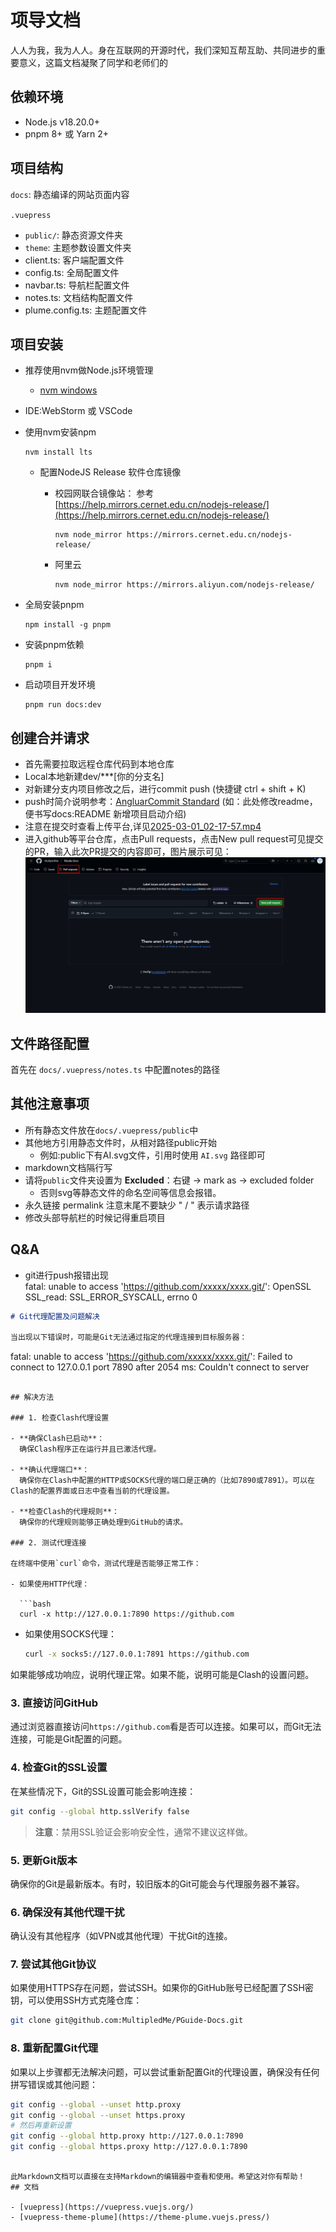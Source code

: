 # 项导文档

人人为我，我为人人。身在互联网的开源时代，我们深知互帮互助、共同进步的重要意义，这篇文档凝聚了同学和老师们的

## 依赖环境
- Node.js v18.20.0+ 
- pnpm 8+ 或 Yarn 2+

## 项目结构

`docs`: 静态编译的网站页面内容

`.vuepress`
 - `public/`: 静态资源文件夹
 - `theme`: 主题参数设置文件夹
 - client.ts: 客户端配置文件
 - config.ts: 全局配置文件
 - navbar.ts: 导航栏配置文件
 - notes.ts: 文档结构配置文件
 - plume.config.ts: 主题配置文件

## 项目安装
- 推荐使用nvm做Node.js环境管理
  - [nvm windows](https://github.com/coreybutler/nvm-windows)
- IDE:WebStorm 或 VSCode



- 使用nvm安装npm
    ```shell
    nvm install lts
    ```
  - 配置NodeJS Release 软件仓库镜像
    - 校园网联合镜像站：
    参考 [https://help.mirrors.cernet.edu.cn/nodejs-release/](https://help.mirrors.cernet.edu.cn/nodejs-release/)

      ```shell
      nvm node_mirror https://mirrors.cernet.edu.cn/nodejs-release/
      ```
    - 阿里云
      ```shell
      nvm node_mirror https://mirrors.aliyun.com/nodejs-release/
      ```
- 全局安装pnpm
    ```shell
    npm install -g pnpm
    ```
- 安装pnpm依赖
    ```shell
    pnpm i
    ```
- 启动项目开发环境
    ```shell
    pnpm run docs:dev
    ```

## 创建合并请求
- 首先需要拉取远程仓库代码到本地仓库
- Local本地新建dev/***[你的分支名]
- 对新建分支内项目修改之后，进行commit push
  (快捷键 ctrl + shift + K)
- push时简介说明参考：[AngluarCommit Standard](https://zj-git-guide.readthedocs.io/zh-cn/latest/message/Angular%E6%8F%90%E4%BA%A4%E4%BF%A1%E6%81%AF%E8%A7%84%E8%8C%83/)
  (如：此处修改readme，便书写docs:README 新增项目启动介绍)
- 注意在提交时查看上传平台,详见[2025-03-01_02-17-57.mp4](docs%2F.vuepress%2Fpublic%2Fsrc%2F2025-03-01_02-17-57.mp4)
- 进入github等平台仓库，点击Pull requests，点击New pull request可见提交的PR，输入此次PR提交的内容即可，图片展示可见：![pull_requests.png](docs%2F.vuepress%2Fpublic%2Fsrc%2Fpull_requests.png)

## 文件路径配置

首先在 `docs/.vuepress/notes.ts` 中配置notes的路径

## 其他注意事项
- 所有静态文件放在`docs/.vuepress/public`中
- 其他地方引用静态文件时，从相对路径public开始
  - 例如:public下有AI.svg文件，引用时使用 `AI.svg` 路径即可
- markdown文档隔行写
- 请将`public`文件夹设置为 **Excluded**：右键 -> mark as -> excluded folder
  - 否则svg等静态文件的命名空间等信息会报错。
- 永久链接 permalink 注意末尾不要缺少 " / " 表示请求路径
- 修改头部导航栏的时候记得重启项目

## Q&A
- git进行push报错出现<br>
  fatal: unable to access 'https://github.com/xxxxx/xxxx.git/': OpenSSL SSL_read: SSL_ERROR_SYSCALL, errno 0
```markdown
# Git代理配置及问题解决

当出现以下错误时，可能是Git无法通过指定的代理连接到目标服务器：

```
fatal: unable to access 'https://github.com/xxxxx/xxxx.git/': Failed to connect to 127.0.0.1 port 7890 after 2054 ms: Couldn't connect to server
```

## 解决方法

### 1. 检查Clash代理设置

- **确保Clash已启动**：
  确保Clash程序正在运行并且已激活代理。

- **确认代理端口**：
  确保你在Clash中配置的HTTP或SOCKS代理的端口是正确的（比如7890或7891）。可以在Clash的配置界面或日志中查看当前的代理设置。

- **检查Clash的代理规则**：
  确保你的代理规则能够正确处理到GitHub的请求。

### 2. 测试代理连接

在终端中使用`curl`命令，测试代理是否能够正常工作：

- 如果使用HTTP代理：

  ```bash
  curl -x http://127.0.0.1:7890 https://github.com
  ```

- 如果使用SOCKS代理：

  ```bash
  curl -x socks5://127.0.0.1:7891 https://github.com
  ```

如果能够成功响应，说明代理正常。如果不能，说明可能是Clash的设置问题。

### 3. 直接访问GitHub

通过浏览器直接访问`https://github.com`看是否可以连接。如果可以，而Git无法连接，可能是Git配置的问题。

### 4. 检查Git的SSL设置

在某些情况下，Git的SSL设置可能会影响连接：

```bash
git config --global http.sslVerify false
```

> **注意**：禁用SSL验证会影响安全性，通常不建议这样做。

### 5. 更新Git版本

确保你的Git是最新版本。有时，较旧版本的Git可能会与代理服务器不兼容。

### 6. 确保没有其他代理干扰

确认没有其他程序（如VPN或其他代理）干扰Git的连接。

### 7. 尝试其他Git协议

如果使用HTTPS存在问题，尝试SSH。如果你的GitHub账号已经配置了SSH密钥，可以使用SSH方式克隆仓库：

```bash
git clone git@github.com:MultipledMe/PGuide-Docs.git
```

### 8. 重新配置Git代理

如果以上步骤都无法解决问题，可以尝试重新配置Git的代理设置，确保没有任何拼写错误或其他问题：

```bash
git config --global --unset http.proxy
git config --global --unset https.proxy
# 然后再重新设置
git config --global http.proxy http://127.0.0.1:7890
git config --global https.proxy http://127.0.0.1:7890
```
```

此Markdown文档可以直接在支持Markdown的编辑器中查看和使用。希望这对你有帮助！
## 文档

- [vuepress](https://vuepress.vuejs.org/)
- [vuepress-theme-plume](https://theme-plume.vuejs.press/)
